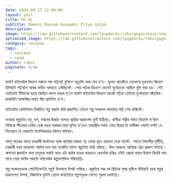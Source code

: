 ```yaml
---
date: 2024-04-17 12:00:00
layout: post
title: প্রিয় গল্প
subtitle: Mamoni Roysam Goswamir Priya Galpa
description: 
image: https://raw.githubusercontent.com/lpupmarks/rahulgogoi/main/images/16.webp
optimized_image: https://raw.githubusercontent.com/lpupmarks/rahulgogoi/main/images/16.webp
category: reviews
tags:
  - reviews
  - read
author: rahul
paginate: true
---
```


মামণি বাইদেউৰ কিতাপ সৰুৰে পৰা পঢ়িছোঁ বুলিলে অত্যুক্তি কৰা যেন হ'ব। স্কুলত থাকোঁতে তেখেতৰ দুখনমান কিতাপ উলিয়াই পঢ়িবলৈ আৰম্ভ কৰিও আধাতে এৰিছিলোঁ। সেয়া পাঠক হিচাপে মোৰেই দুৰ্বোধ্যতা আছিল বুলি ভাৱ হয়। সেই তেতিয়াই টিউচনৰ ছাৰে কৈছিল অলপ ডাঙৰ হ'লে মামণি বাইদেউৰ কিতাপ আকৌ পঢ়িবা তেতিয়া দুৰ্বোধ্যতা আঁতৰিব। কথাখিনি আক্ষৰিক অৰ্থত সঁচা প্ৰমাণিত হ'ল।

বাইদেউৰ কেইটামান নিৰ্বাচিত গল্প বাছনি কৰি প্ৰকাশিত এইখন গল্প সংকলন অলপতে পঢ়ি শেষ কৰিলোঁ।

সংস্কাৰ গল্পটোত ধন, যশ, সন্মানৰ ঊৰ্ধ্বত অপত্য প্ৰাপ্তিৰ আকাংক্ষা ফুটি উঠিছে। ৰুগীয়া পত্নীৰ গৰ্ভত থিতাপি ল'বলৈ নিবিচৰা পীতাম্বৰ দেউৰ তেজ মঙহ সমাজৰ দ্বাৰা ঘৃণিত হ'লেও দময়ন্তীৰ গৰ্ভত পোহ দিয়াৰ যি অভীপ্সা সেয়াই দৰ্শাই যে নিঃসন্তান হৈ ৰোৱাটো মানসিকভাৱে কিমান কষ্টকৰ।

পৰশু পাতৰৰ নাদত চৰকাৰী কাৰ্য্যালয় আৰু ৰাইজৰ মাজত গঢ় লোৱা বৃহৎ ব্যৱধান দেখা পালোঁ। লগতে বিভাগীয় দুৰ্নীতি, চৰকাৰী ধনৰ আত্মসাৎ আদিৰ দৰে সদা সংঘটিত ঘটনা গল্পটোত দাঙি ধৰিছে।
উদং বাকচত আত্মিক প্ৰেম প্ৰকাশ পাইছে। শ্মশানত জ্বলাবলৈ অনা মানুহক ভৰাই অনা এটা কাঠৰ ডাঙৰ বাকচতে কেনেকৈ চৰিত্ৰ এটাই প্ৰেমৰ অমল উত্তাপ বিচাৰি পাব পাৰে সেয়া ভাবিব পৰাটো বাইদেউৰ কল্পনাশক্তিৰ পৰিব্যাপ্তি।

গল্প সংকলনখনৰ গোটেইকেইটা গল্পই উপমাৰে উপচি পৰিছে। প্ৰকৃতিৰ সৰু বৰ স্থিতিক সূক্ষ্ম দৃষ্টিৰে ফঁহিয়াই তাক গল্পৰ বাক্যাংশত উপমা, ৰিজনিৰে ফুটাই তোলা কথাটোৱে গল্পসমূহক সোণত সুৱগা চৰাইছে।



